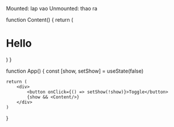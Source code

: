 Mounted: lap vao
Unmounted: thao ra

function Content() {
    return (
        <h1>Hello</h1>
    )
}

function App() {
    const [show, setShow] = useState(false)

    return (
        <div>
            <button onClick={() => setShow(!show)}>Toggle</button>
            {show && <Content/>}
        </div>
    )
}